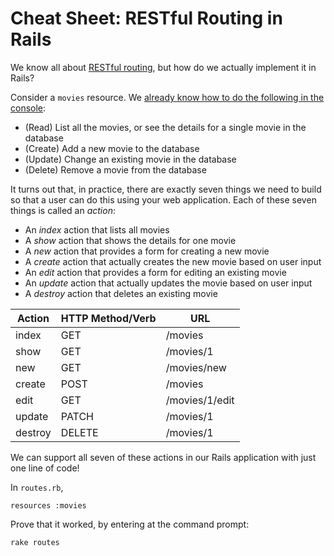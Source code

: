 # Cheat Sheet: RESTful Routing in Rails

We know all about [RESTful routing](rest), but how do we actually implement it in Rails?

Consider a ```movies``` resource. We [already know how to do the following in the console](console_crud):

* (Read) List all the movies, or see the details for a single movie in the database
* (Create) Add a new movie to the database
* (Update) Change an existing movie in the database
* (Delete) Remove a movie from the database

It turns out that, in practice, there are exactly seven things we need to build so that a user can do this using your web application. Each of these seven things is called an *action*:

* An *index* action that lists all movies
* A *show* action that shows the details for one movie
* A *new* action that provides a form for creating a new movie
* A *create* action that actually creates the new movie based on user input
* An *edit* action that provides a form for editing an existing movie
* An *update* action that actually updates the movie based on user input
* A *destroy* action that deletes an existing movie

|Action  |HTTP Method/Verb|URL            |
|--------|----------------|---------------|
|index   |GET             |/movies        |
|show    |GET             |/movies/1      |
|new     |GET             |/movies/new    |
|create  |POST            |/movies        |
|edit    |GET             |/movies/1/edit |
|update  |PATCH           |/movies/1      |
|destroy |DELETE          |/movies/1      |

We can support all seven of these actions in our Rails application with just one line of code!

In ```routes.rb```,

```
resources :movies
```

Prove that it worked, by entering at the command prompt:

```
rake routes
```